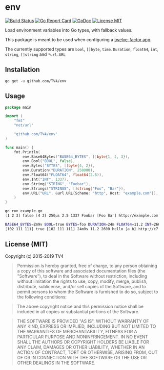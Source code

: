 # env

[![Build Status](https://travis-ci.org/TV4/env.svg?branch=master)](https://travis-ci.org/TV4/env)
[![Go Report Card](https://goreportcard.com/badge/github.com/TV4/env)](https://goreportcard.com/report/github.com/TV4/env)
[![GoDoc](https://img.shields.io/badge/godoc-reference-blue.svg?style=flat)](https://godoc.org/github.com/TV4/env)
[![License MIT](https://img.shields.io/badge/license-MIT-lightgrey.svg?style=flat)](https://github.com/TV4/env#license-mit)

Load environment variables into Go types, with fallback values.

This package is meant to be used when configuring a [twelve-factor app](http://12factor.net/).

The currently supported types are `bool`, `[]byte`, `time.Duration`, `float64`, `int`, `string`, `[]string` and `*url.URL`

## Installation

    go get -u github.com/TV4/env

## Usage

```go
package main

import (
	"fmt"
	"net/url"

	"github.com/TV4/env"
)

func main() {
	fmt.Println(
		env.Base64Bytes("BASE64_BYTES", []byte{1, 2, 3}),
		env.Bool("BOOL", false),
		env.Bytes("BYTES", []byte{4, 2}),
		env.Duration("DURATION", 250000),
		env.Float64("FLOAT64", float64(2.5)),
		env.Int("INT", 1337),
		env.String("STRING", "Foobar"),
		env.Strings("STRINGS", []string{"Foo", "Bar"}),
		env.URL("URL", &url.URL{Scheme: "http", Host: "example.com"}),
	)
}
```

```bash
go run example.go
[1 2 3] false [4 2] 250µs 2.5 1337 Foobar [Foo Bar] http://example.com

BASE64_BYTES=Zm9v BOOL=true BYTES=foo DURATION=24m FLOAT64=11.2 INT=2600 STRING=hello STRINGS=a,b URL=http://c7.se/ go run example.go
[102 111 111] true [102 111 111] 24m0s 11.2 2600 hello [a b] http://c7.se/
```

## License (MIT)

Copyright (c) 2015-2019 TV4

> Permission is hereby granted, free of charge, to any person obtaining
> a copy of this software and associated documentation files (the
> "Software"), to deal in the Software without restriction, including
> without limitation the rights to use, copy, modify, merge, publish,
> distribute, sublicense, and/or sell copies of the Software, and to
> permit persons to whom the Software is furnished to do so, subject to
> the following conditions:

> The above copyright notice and this permission notice shall be
> included in all copies or substantial portions of the Software.

> THE SOFTWARE IS PROVIDED "AS IS", WITHOUT WARRANTY OF ANY KIND,
> EXPRESS OR IMPLIED, INCLUDING BUT NOT LIMITED TO THE WARRANTIES OF
> MERCHANTABILITY, FITNESS FOR A PARTICULAR PURPOSE AND
> NONINFRINGEMENT. IN NO EVENT SHALL THE AUTHORS OR COPYRIGHT HOLDERS BE
> LIABLE FOR ANY CLAIM, DAMAGES OR OTHER LIABILITY, WHETHER IN AN ACTION
> OF CONTRACT, TORT OR OTHERWISE, ARISING FROM, OUT OF OR IN CONNECTION
> WITH THE SOFTWARE OR THE USE OR OTHER DEALINGS IN THE SOFTWARE.
